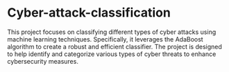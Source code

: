 # Cyber-attack-classification
This project focuses on classifying different types of cyber attacks using machine learning techniques. Specifically, it leverages the AdaBoost algorithm to create a robust and efficient classifier. The project is designed to help identify and categorize various types of cyber threats to enhance cybersecurity measures.
